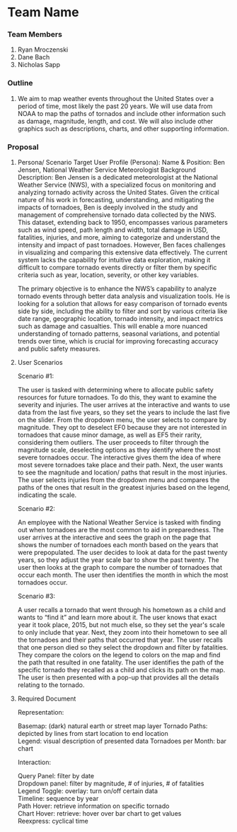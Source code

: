 # Team Name

### Team Members
1. Ryan Mroczenski
2. Dane Bach
3. Nicholas Sapp

### Outline 
1. We aim to map weather events throughout the United States over a period of time, most likely the past 20 years. We will use data from NOAA to map the paths of tornados and include other information such as damage, magnitude, length, and cost. We will also include other graphics such as descriptions, charts, and other supporting information. 

### Proposal
1. Persona/ Scenario 
    Target User Profile (Persona): Name & Position: Ben Jensen, National Weather Service Meteorologist Background Description: Ben Jensen is a dedicated meteorologist at the National Weather Service (NWS), with a specialized focus on monitoring and analyzing tornado activity across the United States. Given the critical nature of his work in forecasting, understanding, and mitigating the impacts of tornadoes, Ben is deeply involved in the study and management of comprehensive tornado data collected by the NWS. This dataset, extending back to 1950, encompasses various parameters such as wind speed, path length and width, total damage in USD, fatalities, injuries, and more, aiming to categorize and understand the intensity and impact of past tornadoes. However, Ben faces challenges in visualizing and comparing this extensive data effectively. The current system lacks the capability for intuitive data exploration, making it difficult to compare tornado events directly or filter them by specific criteria such as year, location, severity, or other key variables.
    
    The primary objective is to enhance the NWS’s capability to analyze tornado events through better data analysis and visualization tools. He is looking for a solution that allows for easy comparison of tornado events side by side, including the ability to filter and sort by various criteria like date range, geographic location, tornado intensity, and impact metrics such as damage and casualties. This will enable a more nuanced understanding of tornado patterns, seasonal variations, and potential trends over time, which is crucial for improving forecasting accuracy and public safety measures.

2. User Scenarios 

    Scenario #1:  

    The user is tasked with determining where to allocate public safety resources for future tornadoes. To do this, they want to examine the severity and injuries. The user arrives at the interactive and wants to use data from the last five years, so they set the years to include the last five on the slider. From the dropdown menu, the user selects to compare by magnitude. They opt to deselect EF0 because they are not interested in tornadoes that cause minor damage, as well as EF5 their rarity, considering them outliers. The user proceeds to filter through the magnitude scale, deselecting options as they identify where the most severe tornadoes occur. The interactive gives them the idea of where most severe tornadoes take place and their path. Next, the user wants to see the magnitude and location/ paths that result in the most injuries. The user selects injuries from the dropdown menu and compares the paths of the ones that result in the greatest injuries based on the legend, indicating the scale.  

    Scenario #2:

    An employee with the National Weather Service is tasked with finding out when tornadoes are the most common to aid in preparedness. The user arrives at the interactive and sees the graph on the page that shows the number of tornadoes each month based on the years that were prepopulated. The user decides to look at data for the past twenty years, so they adjust the year scale bar to show the past twenty. The user then looks at the graph to compare the number of tornadoes that occur each month. The user then identifies the month in which the most tornadoes occur.  

    Scenario #3: 

    A user recalls a tornado that went through his hometown as a child and wants to “find it” and learn more about it. The user knows that exact year it took place, 2015, but not much else, so they set the year's scale to only include that year. Next, they zoom into their hometown to see all the tornadoes and their paths that occurred that year. The user recalls that one person died so they select the dropdown and filter by fatalities. They compare the colors on the legend to colors on the map and find the path that resulted in one fatality. The user identifies the path of the specific tornado they recalled as a child and clicks its path on the map. The user is then presented with a pop-up that provides all the details relating to the tornado. 

3. Required Document 

    Representation:

    Basemap: (dark) natural earth or street map layer 
    Tornado Paths: depicted by lines from start location to end location  
    Legend: visual description of presented data 
    Tornadoes per Month: bar chart  

    Interaction:  

    Query Panel: filter by date  
    Dropdown panel: filter by magnitude, # of injuries, # of fatalities  
    Legend Toggle: overlay: turn on/off certain data  
    Timeline: sequence by year  
    Path Hover: retrieve information on specific tornado  
    Chart Hover: retrieve: hover over bar chart to get values  
    Reexpress: cyclical time  




